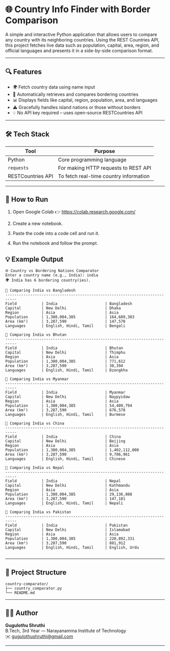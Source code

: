 # 🌐 Country Info Finder with Border Comparison


A simple and interactive Python application that allows users to compare any country with its neighboring countries. Using the REST Countries API, this project fetches live data such as population, capital, area, region, and official languages and presents it in a side-by-side comparison format.

---

## 🔍 Features

- 🌍 Fetch country data using name input  
- 🔁 Automatically retrieves and compares bordering countries  
- 📊 Displays fields like capital, region, population, area, and languages  
- ⚠️ Gracefully handles island nations or those without borders  
- 💡 No API key required – uses open-source RESTCountries API

---

## 🛠️ Tech Stack

| Tool         | Purpose                                    |
|--------------|--------------------------------------------|
| Python       | Core programming language                  |
| `requests`   | For making HTTP requests to REST API       |
| RESTCountries API | To fetch real-time country information |

---

## 🚀 How to Run
1. Open Google Colab
👉 https://colab.research.google.com/

2. Create a new notebook.

3. Paste the code into a code cell and run it.

4. Run the notebook and follow the prompt. 

   
## 💡 Example Output

```
🌐 Country vs Bordering Nations Comparator
Enter a country name (e.g., India): india
🌍 India has 6 bordering country(ies).

🔁 Comparing India vs Bangladesh
---------------------------------------------------------------------------
Field           | India                     | Bangladesh               
Capital         | New Delhi                 | Dhaka                    
Region          | Asia                      | Asia                     
Population      | 1,380,004,385             | 164,689,383              
Area (km²)      | 3,287,590                 | 147,570                  
Languages       | English, Hindi, Tamil     | Bengali                  

🔁 Comparing India vs Bhutan
---------------------------------------------------------------------------
Field           | India                     | Bhutan                   
Capital         | New Delhi                 | Thimphu                  
Region          | Asia                      | Asia                     
Population      | 1,380,004,385             | 771,612                  
Area (km²)      | 3,287,590                 | 38,394                   
Languages       | English, Hindi, Tamil     | Dzongkha                 

🔁 Comparing India vs Myanmar
---------------------------------------------------------------------------
Field           | India                     | Myanmar                  
Capital         | New Delhi                 | Naypyidaw                
Region          | Asia                      | Asia                     
Population      | 1,380,004,385             | 54,409,794               
Area (km²)      | 3,287,590                 | 676,578                  
Languages       | English, Hindi, Tamil     | Burmese                  

🔁 Comparing India vs China
---------------------------------------------------------------------------
Field           | India                     | China                    
Capital         | New Delhi                 | Beijing                  
Region          | Asia                      | Asia                     
Population      | 1,380,004,385             | 1,402,112,000            
Area (km²)      | 3,287,590                 | 9,706,961                
Languages       | English, Hindi, Tamil     | Chinese                  

🔁 Comparing India vs Nepal
---------------------------------------------------------------------------
Field           | India                     | Nepal                    
Capital         | New Delhi                 | Kathmandu                
Region          | Asia                      | Asia                     
Population      | 1,380,004,385             | 29,136,808               
Area (km²)      | 3,287,590                 | 147,181                  
Languages       | English, Hindi, Tamil     | Nepali                   

🔁 Comparing India vs Pakistan
---------------------------------------------------------------------------
Field           | India                     | Pakistan                 
Capital         | New Delhi                 | Islamabad                
Region          | Asia                      | Asia                     
Population      | 1,380,004,385             | 220,892,331              
Area (km²)      | 3,287,590                 | 881,912                  
Languages       | English, Hindi, Tamil     | English, Urdu            


```

---

## 📂 Project Structure

```
country-comparator/
├── country_comparator.py
└── README.md
```

---

## 🙋‍♀️ Author

**Gugulothu Shruthi**  
B.Tech, 3rd Year — Narayanamma Institute of Technology  
✉️ [gugulothushruthi@gmail.com](mailto:gugulothushruthi@gmail.com)

---



